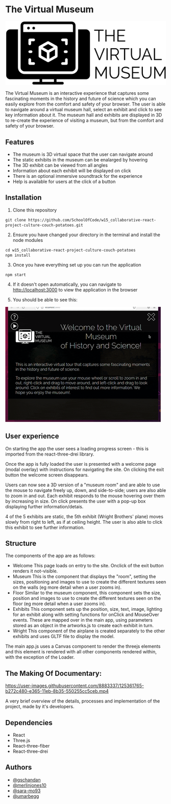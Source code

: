 # The Virtual Museum

![logo](./src/logo_2.png)

The Virtual Museum is an interactive experience that captures some fascinating moments in the history and future of science which you can easily explore from the comfort and safety of your browser.
The user is able to navigate around a virtual museum hall, select an exhibit and click to see key information about it.
The museum hall and exhibits are displayed in 3D to re-create the experience of visiting a museum, but from the comfort and safety of your browser.

## Features

- The museum is 3D virtual space that the user can navigate around
- The static exhibits in the museum can be enalarged by hovering
- The 3D exhibit can be viewed from all angles
- Information about each exhibit will be displayed on click
- There is an optional immersive soundtrack for the experience
- Help is available for users at the click of a button

## Installation

1. Clone this repository 
```
git clone https://github.com/SchoolOfCode/w15_collaborative-react-project-culture-couch-potatoes.git
```
2. Ensure you have changed your directory in the terminal and install the node modules
```
cd w15_collaborative-react-project-culture-couch-potatoes
npm install
```
3. Once you have everything set up you can run the application
```
npm start
```
4. If it doesn't open automatically, you can navigate to [http://localhost:3000](http://localhost:3000) to view the application in the browser

5. You should be able to see this:

<img src="./public/2021-07-09 22-46.gif" alt="current site as of 09/07/21">


## User experience

On starting the app the user sees a loading progress screen - this is imported from the react-three-drei library.

Once the app is fully loaded the user is presented with a welcome page (modal overlay) with instructions for navigating the site. On clicking the exit button the welcome screen disappears.

Users can now see a 3D version of a "museum room" and are able to use the mouse to navigate freely up, down, and side-to-side;  users are also able to zoom in and out.  Each exhibit responds to the mouse hovering over them by increasing in size.  On click presents the user with a pop-up box displaying further information/detais.

4 of the 5 exhibits are static, the 5th exhibit (Wright Brothers' plane) moves slowly from right to left, as if at ceiling height.  The user is also able to click this exhibit to see further information.

## Structure

The components of the app are as follows:
- Welcome 
  This page loads  on entry to the site.  Onclick of the exit button renders it not-visible.
- Museum
  This is the component that displays the "room", setting the sizes, positioning and images to use to create the different textures seen on the walls (eg more detail when a user zooms in).
- Floor
  Similar to the museum component, this component sets the size, position and images to use to create the different textures seen on the floor (eg more detail when a user zooms in).
- Exhibits
  This component sets up the position, size, text, image, lighting for an exhibit along with setting functions for onClick and MouseOver events.  These are mapped over in the main app, using parameters stored as an object in the artworks.js to create each exhibit in turn. 
- Wright
  This component of the airplane is created separately to the other exhibits and uses GLTF file to display the model.

The main app.js uses a Canvas component to render the threejs elements and this element is rendered with all other components rendered within, with the exception of the Loader.

 ## The Making Of Documentary:

https://user-images.githubusercontent.com/8883337/125361765-b272c480-e365-11eb-8b35-550255cc5ceb.mp4

A very brief overview of the details, processes and implementation of the project, made by it's developers.

## Dependencies   

- React
- Three.js
- React-three-fiber
- React-three-drei

## Authors

- [@gschandan](https://github.com/gschandan)
- [@merlinjones10](https://github.com/merlinjones10)
- [@sara-mo93](https://github.com/Sara-Mo93)
- [@umarbegg](https://github.com/UmarBegg)
